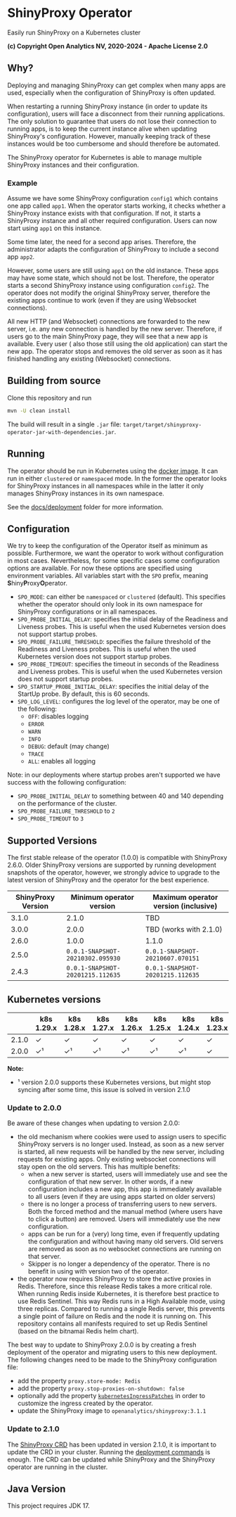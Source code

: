 # ShinyProxy Operator

Easily run ShinyProxy on a Kubernetes cluster

**(c) Copyright Open Analytics NV, 2020-2024 - Apache License 2.0**

## Why?

Deploying and managing ShinyProxy can get complex when many apps are used,
especially when the configuration of ShinyProxy is often updated.

When restarting a running ShinyProxy instance (in order to update its
configuration), users will face a disconnect from their running applications.
The only solution to guarantee that users do not lose their connection to
running apps, is to keep the current instance alive when updating ShinyProxy's
configuration. However, manually keeping track of these instances would be too
cumbersome and should therefore be automated.

The ShinyProxy operator for Kubernetes is able to manage multiple ShinyProxy
instances and their configuration.

### Example

Assume we have some ShinyProxy configuration `config1` which contains one app
called `app1`. When the operator starts working, it checks whether a ShinyProxy
instance exists with that configuration. If not, it starts a ShinyProxy instance
and all other required configuration. Users can now start using `app1` on this
instance.

Some time later, the need for a second app arises. Therefore, the administrator
adapts the configuration of ShinyProxy to include a second app `app2`.

However, some users are still using `app1` on the old instance. These apps may
have some state, which should not be lost. Therefore, the operator starts a
second ShinyProxy instance using configuration `config2`. The operator does not
modify the original ShinyProxy server, therefore the existing apps continue to
work (even if they are using Websocket connections).

All new HTTP (and Websocket) connections are forwarded to the new server, i.e.
any new connection is handled by the new server. Therefore, if users go to the
main ShinyProxy page, they will see that a new app is available. Every user (
also those still using the old application) can start the new app. The operator
stops and removes the old server as soon as it has finished handling any
existing (Websocket) connections.

## Building from source

Clone this repository and run

```bash
mvn -U clean install
```

The build will result in a single `.jar` file:
`target/target/shinyproxy-operator-jar-with-dependencies.jar`.

## Running

The operator should be run in Kubernetes using
the [docker image](https://hub.docker.com/r/openanalytics/shinyproxy-operator).
It can run in either `clustered` or `namespaced` mode. In the former the
operator looks for ShinyProxy instances in all namespaces while in the latter it
only manages ShinyProxy instances in its own namespace.

See the [docs/deployment](docs/deployment) folder for more information.

## Configuration

We try to keep the configuration of the Operator itself as minimum as possible.
Furthermore, we want the operator to work without configuration in most cases.
Nevertheless, for some specific cases some configuration options are available.
For now these options are specified using environment variables. All variables
start with the `SPO` prefix, meaning **S**hiny**P**roxy**O**perator.

- `SPO_MODE`: can either be `namespaced` or `clustered` (default). This
  specifies whether the operator should only look in its own namespace for
  ShinyProxy configurations or in all namespaces.
- `SPO_PROBE_INITIAL_DELAY`: specifies the initial delay of the Readiness and
  Liveness probes. This is useful when the used Kubernetes version does not
  support startup probes.
- `SPO_PROBE_FAILURE_THRESHOLD`: specifies the failure threshold of the
  Readiness and Liveness probes. This is useful when the used Kubernetes version
  does not support startup probes.
- `SPO_PROBE_TIMEOUT`: specifies the timeout in seconds of the Readiness and
  Liveness probes. This is useful when the used Kubernetes version does not
  support startup probes.
- `SPO_STARTUP_PROBE_INITIAL_DELAY`: specifies the initial delay of the StartUp
  probe. By default, this is 60 seconds.
- `SPO_LOG_LEVEL`: configures the log level of the operator, may be one of the
  following:
    - `OFF`: disables logging
    - `ERROR`
    - `WARN`
    - `INFO`
    - `DEBUG`: default (may change)
    - `TRACE`
    - `ALL`: enables all logging

Note: in our deployments where startup probes aren't supported we have success
with the following configuration:

- `SPO_PROBE_INITIAL_DELAY` to something between 40 and 140 depending on the
  performance of the cluster.
- `SPO_PROBE_FAILURE_THRESHOLD` to `2`
- `SPO_PROBE_TIMEOUT` to `3`

## Supported Versions

The first stable release of the operator (1.0.0) is compatible with ShinyProxy
2.6.0. Older ShinyProxy versions are supported by running development snapshots
of the operator, however, we strongly advice to upgrade to the latest version of
ShinyProxy and the operator for the best experience.

| ShinyProxy Version | Minimum operator version         | Maximum operator version (inclusive) |
|--------------------|----------------------------------|--------------------------------------|
| 3.1.0              | 2.1.0                            | TBD                                  |
| 3.0.0              | 2.0.0                            | TBD (works with 2.1.0)               |
| 2.6.0              | 1.0.0                            | 1.1.0                                |
| 2.5.0              | `0.0.1-SNAPSHOT-20210302.095930` | `0.0.1-SNAPSHOT-20210607.070151`     |
| 2.4.3              | `0.0.1-SNAPSHOT-20201215.112635` | `0.0.1-SNAPSHOT-20201215.112635`     |

## Kubernetes versions

|       | k8s 1.29.x | k8s 1.28.x | k8s 1.27.x | k8s 1.26.x | k8s 1.25.x | k8s 1.24.x | k8s 1.23.x | k8s 1.22.x | k8s >= v1.21.3 | k8s >= 1.20.10 | v1.19 | <= v1.18 |
|-------|------------|------------|------------|------------|------------|------------|------------|------------|----------------|----------------|-------|----------|
| 2.1.0 | ✓          | ✓          | ✓          | ✓          | ✓          | ✓          | ✓          | ✓          | ✓              | ✓              | 	✓    | 	-       |
| 2.0.0 | ✓¹         | ✓¹         | ✓¹         | ✓¹         | ✓¹         | ✓¹         | ✓          | ✓          | ✓              | ✓              | 	✓    | 	-       |

**Note:**

- ¹ version 2.0.0 supports these Kubernetes versions, but might stop syncing
  after some time, this issue is solved in version 2.1.0

### Update to 2.0.0

Be aware of these changes when updating to version 2.0.0:

- the old mechanism where cookies were used to assign users to specific
  ShinyProxy servers is no longer used. Instead, as soon as a new server is
  started, all new requests will be handled by the new server, including
  requests for existing apps. Only existing websocket connections will stay open
  on the old servers. This has multiple benefits:
    - when a new server is started, users will immediately use and see the
      configuration of that new server. In other words, if a new configuration
      includes a new app, this app is immediately available to all users (even
      if they are using apps started on older servers)
    - there is no longer a process of transferring users to new servers. Both
      the forced method and the manual method (where users have to click a
      button) are removed. Users will immediately use the new configuration.
    - apps can be run for a (very) long time, even if frequently updating the
      configuration and without having many old servers. Old servers are removed
      as soon as no websocket connections are running on that server.
    - Skipper is no longer a dependency of the operator. There is no benefit in
      using with version two of the operator.
- the operator now requires ShinyProxy to store the active proxies in Redis.
  Therefore, since this release Redis takes a more critical role. When running
  Redis inside Kubernetes, it is therefore best practice to use Redis Sentinel.
  This way Redis runs in a High Available mode, using three replicas. Compared
  to running a single Redis server, this prevents a single point of failure on
  Redis and the node it is running on. This repository contains all manifests
  required to set up Redis Sentinel (based on the bitnamai Redis helm chart).

The best way to update to ShinyProxy 2.0.0 is by creating a fresh deployment of
the operator and migrating users to this new deployment. The following changes
need to be made to the ShinyProxy configuration file:

- add the property `proxy.store-mode: Redis`
- add the property `proxy.stop-proxies-on-shutdown: false`
- optionally add the
  property [`kubernetesIngressPatches`](docs/deployment#modify-the-ingress-resource)
  in order to customize the ingress created by the operator.
- update the ShinyProxy image to `openanalytics/shinyproxy:3.1.1`

### Update to 2.1.0

The [ShinyProxy CRD](docs/deployment/bases/namespaced/crds/shinyproxy.crd.yaml)
has been updated in version 2.1.0, it is important to update the CRD in your
cluster. Running the [deployment commands](docs/deployment/) is enough. The CRD
can be updated while ShinyProxy and the ShinyProxy operator are running in the
cluster.

## Java Version

This project requires JDK 17.
